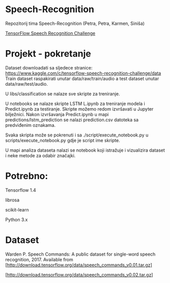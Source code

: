 # Speech-Recognition

Repozitorij tima Speech-Recognition (Petra, Petra, Karmen, Siniša)

[TensorFlow Speech Recognition Challenge](https://www.kaggle.com/c/tensorflow-speech-recognition-challenge#description)

# Projekt - pokretanje 

Dataset downloadati sa sljedece stranice: https://www.kaggle.com/c/tensorflow-speech-recognition-challenge/data
Train dataset raspakirati unutar data/raw/train/audio a test dataset unutar data/raw/test/audio.

U libs/classification se nalaze sve skripte za treniranje.

U notebooks se nalaze skripte LSTM L.ipynb za treniranje modela i Predict.ipynb za testiranje. Skripte možemo redom izvršavati u Jupyter bilježnici.
Nakon izvršavanja Predict.ipynb u mapi predictions/lstm_prediction se nalazi prediction.csv datoteka sa predviđenim oznakama. 

Svaka skripta može se pokrenuti i sa ./script/execute_notebook.py u scripts/execute_notebook.py gdje je script ime skripte.

U mapi analiza dataseta nalazi se notebook koji istražuje i vizualizira dataset i neke metode za odabir značajki.

# Potrebno:

Tensorflow 1.4

librosa

scikit-learn

Python 3.x

# Dataset

Warden P. Speech Commands: A public dataset for single-word speech recognition, 2017. Available from [http://download.tensorflow.org/data/speech_commands_v0.01.tar.gz]

[http://download.tensorflow.org/data/speech_commands_v0.02.tar.gz]

